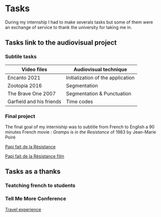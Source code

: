 # Tasks
During my internship I had to make severals tasks but some of them were an exchange of service to thank the university for taking me in. 
## Tasks link to the audiovisual project
### Subtile tasks
Video files |  Audiovisual technique 
----------- | -----------------------
Encanto 2021| Initialization of the application
Zootopia 2016 | Segmentation
The Brave One 2007 | Segmentation & Punctuation 
Garfield and his friends | Time codes
### Final project
The final goal of my interniship was to subtitle from French to English a 90 minutes French movie : *Gramps is in the Resistance* of 1983 
by Jean-Marie Poiré

[Papi fait de la Résistance](https://fr.web.img3.acsta.net/medias/nmedia/18/70/00/89/20322427.jpg)

[Papi fait de la Résistance film](https://archive.org/details/papy-fait-de-la-resistance-1983)

## Tasks as a thanks 

### Teatching french to students
### Tell Me More Conference 
[Travel experience](https://github.com/acglaz/Internship-Luthiania/blob/main/3-Travel%20experience.md)
